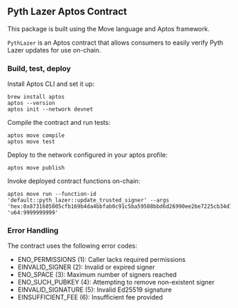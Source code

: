 ## Pyth Lazer Aptos Contract

This package is built using the Move language and Aptos framework.

`PythLazer` is an Aptos contract that allows consumers to easily verify Pyth Lazer updates for use on-chain.

### Build, test, deploy

Install Aptos CLI and set it up:

```shell
brew install aptos
aptos --version
aptos init --network devnet
```

Compile the contract and run tests:

```shell
aptos move compile
aptos move test
```

Deploy to the network configured in your aptos profile:

```shell
aptos move publish
```

Invoke deployed contract functions on-chain:

```shell
aptos move run --function-id 'default::pyth_lazer::update_trusted_signer' --args 'hex:0x8731685005cfb169b4da4bbfab0c91c5ba59508bbd6d26990ee2be7225cb34d1' 'u64:9999999999'
```

### Error Handling

The contract uses the following error codes:

- ENO_PERMISSIONS (1): Caller lacks required permissions
- EINVALID_SIGNER (2): Invalid or expired signer
- ENO_SPACE (3): Maximum number of signers reached
- ENO_SUCH_PUBKEY (4): Attempting to remove non-existent signer
- EINVALID_SIGNATURE (5): Invalid Ed25519 signature
- EINSUFFICIENT_FEE (6): Insufficient fee provided
